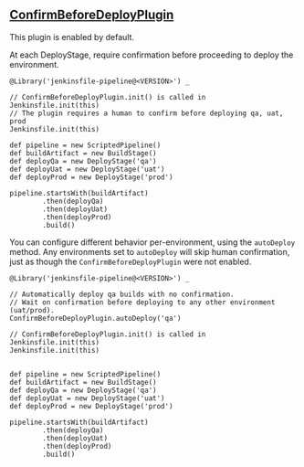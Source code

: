 ## [ConfirmBeforeDeployPlugin](../src/ConfirmBeforeDeployPlugin.groovy)

This plugin is enabled by default.

At each DeployStage, require confirmation before proceeding to deploy the environment.

```
@Library('jenkinsfile-pipeline@<VERSION>') _

// ConfirmBeforeDeployPlugin.init() is called in Jenkinsfile.init(this)
// The plugin requires a human to confirm before deploying qa, uat, prod
Jenkinsfile.init(this)

def pipeline = new ScriptedPipeline()
def buildArtifact = new BuildStage()
def deployQa = new DeployStage('qa')
def deployUat = new DeployStage('uat')
def deployProd = new DeployStage('prod')

pipeline.startsWith(buildArtifact)
        .then(deployQa)
        .then(deployUat)
        .then(deployProd)
        .build()
```

You can configure different behavior per-environment, using the `autoDeploy` method.  Any environments set to `autoDeploy` will skip human confirmation, just as though the `ConfirmBeforeDeployPlugin` were not enabled.

```
@Library('jenkinsfile-pipeline@<VERSION>') _

// Automatically deploy qa builds with no confirmation.
// Wait on confirmation before deploying to any other environment (uat/prod).
ConfirmBeforeDeployPlugin.autoDeploy('qa')

// ConfirmBeforeDeployPlugin.init() is called in Jenkinsfile.init(this)
Jenkinsfile.init(this)


def pipeline = new ScriptedPipeline()
def buildArtifact = new BuildStage()
def deployQa = new DeployStage('qa')
def deployUat = new DeployStage('uat')
def deployProd = new DeployStage('prod')

pipeline.startsWith(buildArtifact)
        .then(deployQa)
        .then(deployUat)
        .then(deployProd)
        .build()
```
